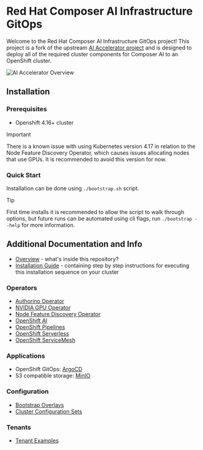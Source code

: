 # Red Hat Composer AI Infrastructure GitOps

Welcome to the Red Hat Composer AI Infrastructure GitOps project\! This project is a fork of the upstream [AI Accelerator project](https://github.com/redhat-ai-services/ai-accelerator) and is designed to deploy all of the required cluster components for Composer AI to an OpenShift cluster.

![AI Accelerator Overview](documentation/diagrams/AI_Accelerator.drawio.png)

## Installation

### Prerequisites

- Openshift 4.16+ cluster

> [!IMPORTANT]  
> There is a known issue with using Kubernetes version 4.17 in relation to the Node Feature Discovery Operator, which causes issues allocating nodes that use GPUs. It is recommended to avoid this version for now.

### Quick Start

Installation can be done using `./bootstrap.sh` script.

> [!TIP]  
> First time installs it is recommended to allow the script to walk through options, but future runs can be automated using cli flags, run `./bootstrap --help` for more information.

## Additional Documentation and Info

* [Overview](documentation/overview.md) - what's inside this repository?
* [Installation Guide](documentation/installation.md) - containing step by step instructions for executing this installation sequence on your cluster

### Operators

* [Authorino Operator](components/operators/authorino-operator/)
* [NVIDIA GPU Operator](components/operators/gpu-operator-certified/)
* [Node Feature Discovery Operator](components/operators/nfd/)
* [OpenShift AI](components/operators/openshift-ai/)
* [OpenShift Pipelines](components/operators/openshift-pipelines/)
* [OpenShift Serverless](components/operators/openshift-serverless/)
* [OpenShift ServiceMesh](components/operators/openshift-servicemesh/)

### Applications

* OpenShift GitOps: [ArgoCD](components/argocd/)
* S3 compatible storage: [MinIO](components/apps/minio)

### Configuration

* [Bootstrap Overlays](bootstrap/overlays/)
* [Cluster Configuration Sets](clusters/overlays/)

### Tenants

* [Tenant Examples](tenants/)
